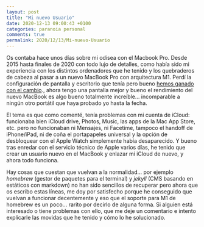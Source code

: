 ```yaml
---
layout: post
title: "Mi nuevo Usuario"
date: 2020-12-13 09:00:43 +0100
categories: paranoia personal
comments: true
permalink: 2020/12/13/Mi-nuevo-Usuario
---
```


Os contaba hace unos días sobre mi odisea con el Macbook Pro. Desde 2015 hasta finales de 2020 con todo lujo de detalles, como había sido mi experiencia con los distintos ordenadores que he tenido y los quebraderos de cabeza al pasar a un nuevo MacBook Pro con arquitectura M1. Perdí la configuración de pantalla y escritorio que tenía pero bueno  [hemos ganado con el cambio](https://www.instagram.com/p/CInuN3tjFwV/?utm_source=ig_web_copy_link)., ahora tengo una pantalla mejor y bueno el rendimiento del nuevo MacBook es algo bueno totalmente increíble... incomparable a ningún otro portátil que haya probado yo hasta la fecha.

El tema es que como comenté, tenía problemas con mi cuenta de iCloud: funcionaba bien iCloud drive, Photos, Music, las apps de la Mac App Store, etc. pero no funcionaban ni Mensajes, ni Facetime, tampoco el handoff de iPhone/iPad, ni de coña el portapapeles universal y la opción de desbloquear con el Apple Watch simplemente había desaparecido. Y bueno tras enredar con el servicio técnico de Apple varios días, he tenido que crear un usuario nuevo en el MacBook y enlazar mi iCloud de nuevo, y ahora todo funciona. 

Hay cosas que cuestan que vuelvan a la normalidad... por ejemplo _homebrew_ (gestor de paquetes para el terminal) y _jekyll_ (CMS basando en estáticos con markdown) no han sido sencillos de recuperar pero ahora que os escribo estas líneas, me doy por satisfecho porque he conseguido que vuelvan a funcionar decentemente y eso que el soporte para M1 de homebrew es un poco... rarito por decirlo de alguna forma. Si alguien está interesado o tiene problemas con ello, que me deje un comentario e intento explicarle las movidas que he tenido y cómo lo he solucionado.



